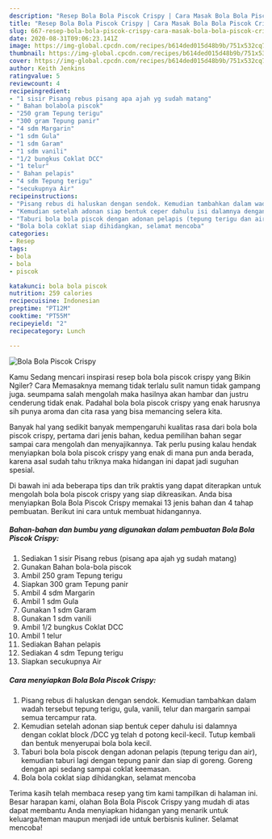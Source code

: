 ```yaml
---
description: "Resep Bola Bola Piscok Crispy | Cara Masak Bola Bola Piscok Crispy Yang Enak dan Simpel"
title: "Resep Bola Bola Piscok Crispy | Cara Masak Bola Bola Piscok Crispy Yang Enak dan Simpel"
slug: 667-resep-bola-bola-piscok-crispy-cara-masak-bola-bola-piscok-crispy-yang-enak-dan-simpel
date: 2020-08-31T09:06:23.141Z
image: https://img-global.cpcdn.com/recipes/b614ded015d48b9b/751x532cq70/bola-bola-piscok-crispy-foto-resep-utama.jpg
thumbnail: https://img-global.cpcdn.com/recipes/b614ded015d48b9b/751x532cq70/bola-bola-piscok-crispy-foto-resep-utama.jpg
cover: https://img-global.cpcdn.com/recipes/b614ded015d48b9b/751x532cq70/bola-bola-piscok-crispy-foto-resep-utama.jpg
author: Keith Jenkins
ratingvalue: 5
reviewcount: 4
recipeingredient:
- "1 sisir Pisang rebus pisang apa ajah yg sudah matang"
- " Bahan bolabola piscok"
- "250 gram Tepung terigu"
- "300 gram Tepung panir"
- "4 sdm Margarin"
- "1 sdm Gula"
- "1 sdm Garam"
- "1 sdm vanili"
- "1/2 bungkus Coklat DCC"
- "1 telur"
- " Bahan pelapis"
- "4 sdm Tepung terigu"
- "secukupnya Air"
recipeinstructions:
- "Pisang rebus di haluskan dengan sendok. Kemudian tambahkan dalam wadah tersebut tepung terigu, gula, vanili, telur dan margarin sampai semua tercampur rata."
- "Kemudian setelah adonan siap bentuk ceper dahulu isi dalamnya dengan coklat block /DCC yg telah d potong kecil-kecil. Tutup kembali dan bentuk menyerupai bola bola kecil."
- "Taburi bola bola piscok dengan adonan pelapis (tepung terigu dan air), kemudian taburi lagi dengan tepung panir dan siap di goreng. Goreng dengan api sedang sampai coklat keemasan."
- "Bola bola coklat siap dihidangkan, selamat mencoba"
categories:
- Resep
tags:
- bola
- bola
- piscok

katakunci: bola bola piscok 
nutrition: 259 calories
recipecuisine: Indonesian
preptime: "PT12M"
cooktime: "PT55M"
recipeyield: "2"
recipecategory: Lunch

---
```



![Bola Bola Piscok Crispy](https://img-global.cpcdn.com/recipes/b614ded015d48b9b/751x532cq70/bola-bola-piscok-crispy-foto-resep-utama.jpg)

Kamu Sedang mencari inspirasi resep bola bola piscok crispy yang Bikin Ngiler? Cara Memasaknya memang tidak terlalu sulit namun tidak gampang juga. seumpama salah mengolah maka hasilnya akan hambar dan justru cenderung tidak enak. Padahal bola bola piscok crispy yang enak harusnya sih punya aroma dan cita rasa yang bisa memancing selera kita.



Banyak hal yang sedikit banyak mempengaruhi kualitas rasa dari bola bola piscok crispy, pertama dari jenis bahan, kedua pemilihan bahan segar sampai cara mengolah dan menyajikannya. Tak perlu pusing kalau hendak menyiapkan bola bola piscok crispy yang enak di mana pun anda berada, karena asal sudah tahu triknya maka hidangan ini dapat jadi suguhan spesial.


Di bawah ini ada beberapa tips dan trik praktis yang dapat diterapkan untuk mengolah bola bola piscok crispy yang siap dikreasikan. Anda bisa menyiapkan Bola Bola Piscok Crispy memakai 13 jenis bahan dan 4 tahap pembuatan. Berikut ini cara untuk membuat hidangannya.

<!--inarticleads1-->

##### Bahan-bahan dan bumbu yang digunakan dalam pembuatan Bola Bola Piscok Crispy:

1. Sediakan 1 sisir Pisang rebus (pisang apa ajah yg sudah matang)
1. Gunakan  Bahan bola-bola piscok
1. Ambil 250 gram Tepung terigu
1. Siapkan 300 gram Tepung panir
1. Ambil 4 sdm Margarin
1. Ambil 1 sdm Gula
1. Gunakan 1 sdm Garam
1. Gunakan 1 sdm vanili
1. Ambil 1/2 bungkus Coklat DCC
1. Ambil 1 telur
1. Sediakan  Bahan pelapis
1. Sediakan 4 sdm Tepung terigu
1. Siapkan secukupnya Air




<!--inarticleads2-->

##### Cara menyiapkan Bola Bola Piscok Crispy:

1. Pisang rebus di haluskan dengan sendok. Kemudian tambahkan dalam wadah tersebut tepung terigu, gula, vanili, telur dan margarin sampai semua tercampur rata.
1. Kemudian setelah adonan siap bentuk ceper dahulu isi dalamnya dengan coklat block /DCC yg telah d potong kecil-kecil. Tutup kembali dan bentuk menyerupai bola bola kecil.
1. Taburi bola bola piscok dengan adonan pelapis (tepung terigu dan air), kemudian taburi lagi dengan tepung panir dan siap di goreng. Goreng dengan api sedang sampai coklat keemasan.
1. Bola bola coklat siap dihidangkan, selamat mencoba




Terima kasih telah membaca resep yang tim kami tampilkan di halaman ini. Besar harapan kami, olahan Bola Bola Piscok Crispy yang mudah di atas dapat membantu Anda menyiapkan hidangan yang menarik untuk keluarga/teman maupun menjadi ide untuk berbisnis kuliner. Selamat mencoba!
